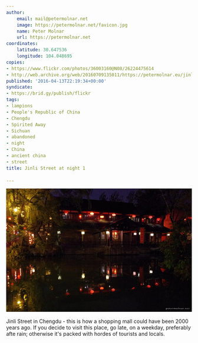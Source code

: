```yaml
---
author:
    email: mail@petermolnar.net
    image: https://petermolnar.net/favicon.jpg
    name: Peter Molnar
    url: https://petermolnar.net
coordinates:
    latitude: 30.647536
    longitude: 104.048695
copies:
- https://www.flickr.com/photos/36003160@N08/26224475614
- http://web.archive.org/web/20160709135011/https://petermolnar.eu/jinli-street-at-night-1/
published: '2016-04-13T22:19:34+00:00'
syndicate:
- https://brid.gy/publish/flickr
tags:
- lampions
- People's Republic of China
- Chengdu
- Spirited Away
- Sichuan
- abandoned
- night
- China
- ancient china
- street
title: Jinli Street at night 1

---
```


![](jinli-street-at-night-1.jpg)

Jinli Street in Chengdu - this is how a shopping mall could have been
2000 years ago. If you decide to visit this place, go late, on a
weekday, preferably afte rain; otherwise it's packed with hordes of
tourists and locals.
